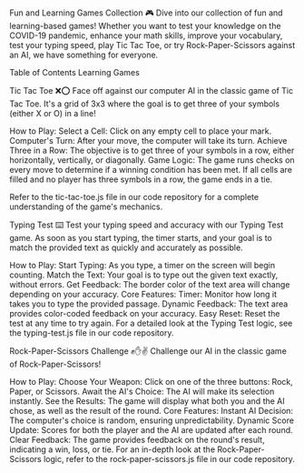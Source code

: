 Fun and Learning Games Collection 🎮
Dive into our collection of fun and learning-based games! Whether you want to test your knowledge on the COVID-19 pandemic, enhance your math skills, improve your vocabulary, test your typing speed, play Tic Tac Toe, or try Rock-Paper-Scissors against an AI, we have something for everyone.

Table of Contents
Learning Games

Tic Tac Toe ❌⭕️
Face off against our computer AI in the classic game of Tic Tac Toe. It's a grid of 3x3 where the goal is to get three of your symbols (either X or O) in a line!

How to Play:
Select a Cell: Click on any empty cell to place your mark.
Computer's Turn: After your move, the computer will take its turn.
Achieve Three in a Row: The objective is to get three of your symbols in a row, either horizontally, vertically, or diagonally.
Game Logic:
The game runs checks on every move to determine if a winning condition has been met. If all cells are filled and no player has three symbols in a row, the game ends in a tie.

Refer to the tic-tac-toe.js file in our code repository for a complete understanding of the game's mechanics.

Typing Test ⌨️
Test your typing speed and accuracy with our Typing Test game. As soon as you start typing, the timer starts, and your goal is to match the provided text as quickly and accurately as possible.

How to Play:
Start Typing: As you type, a timer on the screen will begin counting.
Match the Text: Your goal is to type out the given text exactly, without errors.
Get Feedback: The border color of the text area will change depending on your accuracy.
Core Features:
Timer: Monitor how long it takes you to type the provided passage.
Dynamic Feedback: The text area provides color-coded feedback on your accuracy.
Easy Reset: Reset the test at any time to try again.
For a detailed look at the Typing Test logic, see the typing-test.js file in our code repository.

Rock-Paper-Scissors Challenge ✊✋✌️
Challenge our AI in the classic game of Rock-Paper-Scissors!

How to Play:
Choose Your Weapon: Click on one of the three buttons: Rock, Paper, or Scissors.
Await the AI's Choice: The AI will make its selection instantly.
See the Results: The game will display what both you and the AI chose, as well as the result of the round.
Core Features:
Instant AI Decision: The computer's choice is random, ensuring unpredictability.
Dynamic Score Update: Scores for both the player and the AI are updated after each round.
Clear Feedback: The game provides feedback on the round's result, indicating a win, loss, or tie.
For an in-depth look at the Rock-Paper-Scissors logic, refer to the rock-paper-scissors.js file in our code repository.
